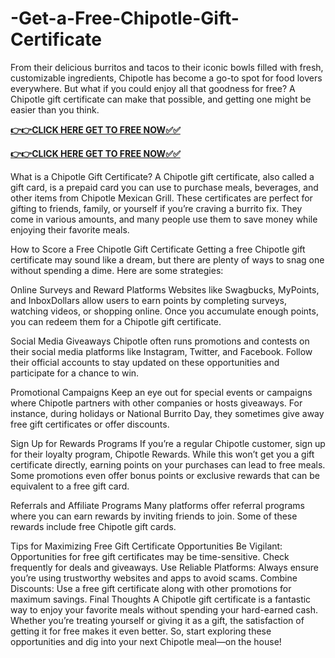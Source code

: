 # -Get-a-Free-Chipotle-Gift-Certificate

From their delicious burritos and tacos to their iconic bowls filled with fresh, customizable ingredients, Chipotle has become a go-to spot for food lovers everywhere. But what if you could enjoy all that goodness for free? A Chipotle gift certificate can make that possible, and getting one might be easier than you think.

[**👉👉CLICK HERE GET TO FREE NOW✅✅**](https://free-gift-card.raj-solution.com/958f890)

[**👉👉CLICK HERE GET TO FREE NOW✅✅**](https://free-gift-card.raj-solution.com/958f890)

What is a Chipotle Gift Certificate?
A Chipotle gift certificate, also called a gift card, is a prepaid card you can use to purchase meals, beverages, and other items from Chipotle Mexican Grill. These certificates are perfect for gifting to friends, family, or yourself if you’re craving a burrito fix. They come in various amounts, and many people use them to save money while enjoying their favorite meals.

How to Score a Free Chipotle Gift Certificate
Getting a free Chipotle gift certificate may sound like a dream, but there are plenty of ways to snag one without spending a dime. Here are some strategies:

Online Surveys and Reward Platforms
Websites like Swagbucks, MyPoints, and InboxDollars allow users to earn points by completing surveys, watching videos, or shopping online. Once you accumulate enough points, you can redeem them for a Chipotle gift certificate.

Social Media Giveaways
Chipotle often runs promotions and contests on their social media platforms like Instagram, Twitter, and Facebook. Follow their official accounts to stay updated on these opportunities and participate for a chance to win.

Promotional Campaigns
Keep an eye out for special events or campaigns where Chipotle partners with other companies or hosts giveaways. For instance, during holidays or National Burrito Day, they sometimes give away free gift certificates or offer discounts.

Sign Up for Rewards Programs
If you’re a regular Chipotle customer, sign up for their loyalty program, Chipotle Rewards. While this won’t get you a gift certificate directly, earning points on your purchases can lead to free meals. Some promotions even offer bonus points or exclusive rewards that can be equivalent to a free gift card.

Referrals and Affiliate Programs
Many platforms offer referral programs where you can earn rewards by inviting friends to join. Some of these rewards include free Chipotle gift cards.

Tips for Maximizing Free Gift Certificate Opportunities
Be Vigilant: Opportunities for free gift certificates may be time-sensitive. Check frequently for deals and giveaways.
Use Reliable Platforms: Always ensure you’re using trustworthy websites and apps to avoid scams.
Combine Discounts: Use a free gift certificate along with other promotions for maximum savings.
Final Thoughts
A Chipotle gift certificate is a fantastic way to enjoy your favorite meals without spending your hard-earned cash. Whether you’re treating yourself or giving it as a gift, the satisfaction of getting it for free makes it even better. So, start exploring these opportunities and dig into your next Chipotle meal—on the house!

